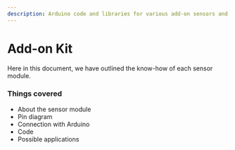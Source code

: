 ```yaml
---
description: Arduino code and libraries for various add-on sensors and components
---
```


# Add-on Kit

Here in this document, we have outlined the know-how of each sensor module.

### Things covered

* About the sensor module
* Pin diagram
* Connection with Arduino
* Code
* Possible applications

